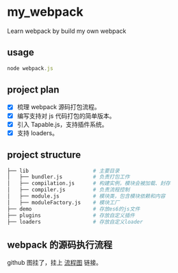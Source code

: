 # my_webpack

Learn webpack by build my own webpack

## usage

```javascript
node webpack.js
```

## project plan

- [x] 梳理 webpack 源码打包流程。
- [x] 编写支持对 js 代码打包的简单版本。
- [x] 引入 Tapable.js，支持插件系统。
- [x] 支持 loaders。

## project structure

```bash
├── lib                     # 主要目录
│   ├── bundler.js          # 负责打包工作
│   ├── compilation.js      # 构建实例，模块会被加载、封存
│   ├── compiler.js         # 负责流程控制
│   ├── module.js           # 模块类，包含模块依赖和内容
│   ├── moduleFactory.js    # 模块工厂
├── demo                    # 存放es6的js文件
├── plugins                 # 存放自定义插件
├── loaders                 # 存放自定义loader
```

## webpack 的源码执行流程

github 图挂了，挂上 [流程图](https://www.processon.com/view/link/5e254eeae4b00fbcc45d5ea8) 链接。
